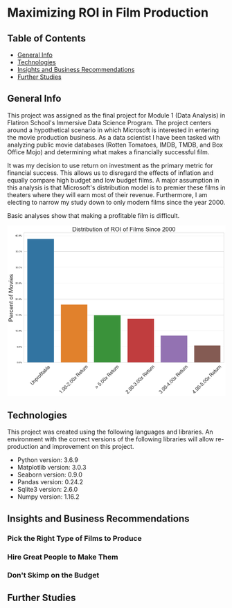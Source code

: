 # Maximizing ROI in Film Production

## Table of Contents
* [General Info](#general-info)
* [Technologies](#technologies)
* [Insights and Business Recommendations](#recommendations)
* [Further Studies](#further-studies)

## General Info
This project was assigned as the final project for Module 1 (Data Analysis) in Flatiron School's Immersive Data Science Program. The project centers around a hypothetical scenario in which Microsoft is interested in entering the movie production business. As a data scientist I have been tasked with analyzing public movie databases (Rotten Tomatoes, IMDB, TMDB, and Box Office Mojo) and determining what makes a financially successful film. 

It was my decision to use return on investment as the primary metric for financial success. This allows us to disregard the effects of inflation and equally compare high budget and low budget films. A major assumption in this analysis is that Microsoft's distribution model is to premier these films in theaters where they will earn most of their revenue. Furthermore, I am electing to narrow my study down to only modern films since the year 2000. 

Basic analyses show that making a profitable film is difficult. 

![Typical Movie Returns](typical_movie_returns.png)

## Technologies
This project was created using the following languages and libraries. An environment with the correct versions of the following libraries will allow re-production and improvement on this project. 

* Python version: 3.6.9
* Matplotlib version: 3.0.3
* Seaborn version: 0.9.0
* Pandas version: 0.24.2
* Sqlite3 version: 2.6.0
* Numpy version: 1.16.2

## Insights and Business Recommendations

### Pick the Right Type of Films to Produce

### Hire Great People to Make Them

### Don't Skimp on the Budget

## Further Studies

